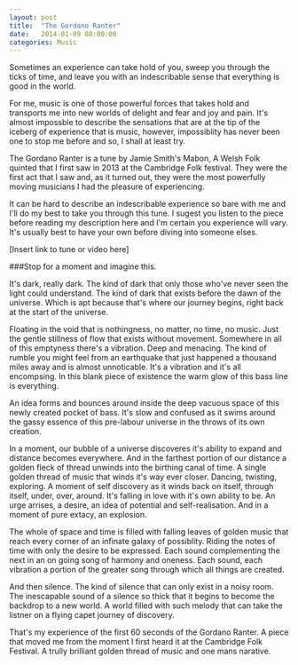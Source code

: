 ```yaml
---
layout: post
title:  "The Gordano Ranter"
date:   2014-01-09 08:00:00
categories: Music
---
```


Sometimes an experience can take hold of you, sweep you through the ticks of time, and leave you with an indescribable sense that everything is good in the world.

For me, music is one of those powerful forces that takes hold and transports me into new worlds of delight and fear and joy and pain. It's almost impossble to describe the sensations that are at the tip of the iceberg of experience that is music, however, impossiblity has never been one to stop me before and so, I shall at least try.

The Gordano Ranter is a tune by Jamie Smith's Mabon, A Welsh Folk quinted that I first saw in 2013 at the Cambridge Folk festival.
They were the first act that I saw and, as it turned out, they were the most powerfully moving musicians I had the pleasure of experiencing.

It can be hard to describe an indescribable experience so bare with me and I'll do my best to take you through this tune. I sugest you listen to the piece before reading my description here and I'm certain you experience will vary. It's usually best to have your own before diving into someone elses.

[Insert link to tune or video here]

###Stop for a moment and imagine this.

It's dark, really dark. The kind of dark that only those who've never seen the light could understand. The kind of dark that exists before the dawn of the universe. Which is apt because that's where our journey begins, right back at the start of the universe.

Floating in the void that is nothingness, no matter, no time, no music. Just the gentle stillness of flow that exists without movement. Somewhere in all of this emptyness there's a vibration. Deep and menacing. The kind of rumble you might feel from an earthquake that just happened a thousand miles away and is almost unnoticable. It's a vibration and it's all encompsing. In this blank piece of existence the warm glow of this bass line is everything.

An idea forms and bounces around inside the deep vacuous space of this newly created pocket of bass. It's slow and confused as it swims around the gassy essence of this pre-labour universe in the throws of its own creation.

In a moment, our bubble of a universe discoveres it's ability to expand and distance becomes everywhere. And in the farthest portion of our distance a golden fleck of thread unwinds into the birthing canal of time. A single golden thread of music that winds it's way ever closer. Dancing, twisting, exploring. A moment of self discovery as it winds back on itself, through itself, under, over, around. It's falling in love with it's own ability to be. An urge arrises, a desire, an idea of potential and self-realisation. And in a moment of pure extacy, an explosion.

The whole of space and time is filled with falling leaves of golden music that reach every corner of an infinate galaxy of possiblity. Riding the notes of time with only the desire to be expressed. Each sound complementing the next in an on going song of harmony and oneness. Each sound, each vibration a portion of the greater song through which all things are created.

And then silence. The kind of silence that can only exist in a noisy room. The inescapable sound of a silence so thick that it begins to become the backdrop to a new world. A world filled with such melody that can take the listner on a flying capet journey of discovery.

That's my experience of the first 60 seconds of the Gordano Ranter. A piece that moved me from the moment I first heard it at the Cambridge Folk Festival. A trully brilliant golden thread of music and one mans narative.

 

